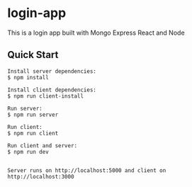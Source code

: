 # login-app

This is a login app built with Mongo Express React and Node

## Quick Start

```
Install server dependencies:
$ npm install

Install client dependencies:
$ npm run client-install

Run server:
$ npm run server

Run client:
$ npm run client

Run client and server:
$ npm run dev


Server runs on http://localhost:5000 and client on http://localhost:3000
```
